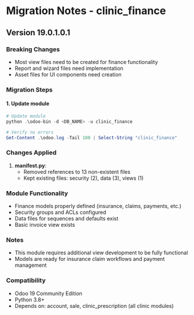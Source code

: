 # Migration Notes - clinic_finance

## Version 19.0.1.0.1

### Breaking Changes
- Most view files need to be created for finance functionality
- Report and wizard files need implementation
- Asset files for UI components need creation

### Migration Steps

#### 1. Update module
```powershell
# Update module
python .\odoo-bin -d <DB_NAME> -u clinic_finance

# Verify no errors
Get-Content .\odoo.log -Tail 100 | Select-String "clinic_finance"
```

### Changes Applied
1. **__manifest__.py**:
   - Removed references to 13 non-existent files
   - Kept existing files: security (2), data (3), views (1)

### Module Functionality
- Finance models properly defined (insurance, claims, payments, etc.)
- Security groups and ACLs configured
- Data files for sequences and defaults exist
- Basic invoice view exists

### Notes
- This module requires additional view development to be fully functional
- Models are ready for insurance claim workflows and payment management

### Compatibility
- Odoo 19 Community Edition
- Python 3.8+
- Depends on: account, sale, clinic_prescription (all clinic modules)